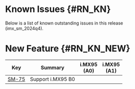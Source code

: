Known Issues {#RN_KN}
============

Below is a list of known outstanding issues in this release (imx_sm_2024q4).

New Feature {#RN_KN_NEW}
============

| Key     | Summary                        | i.MX95<br> (A0) | i.MX95<br> (A1) |
|------------|-------------------------------|---|---|
| [SM-75](https://jira.sw.nxp.com/projects/SM/issues/SM-75) | Support i.MX95 B0 | | |

